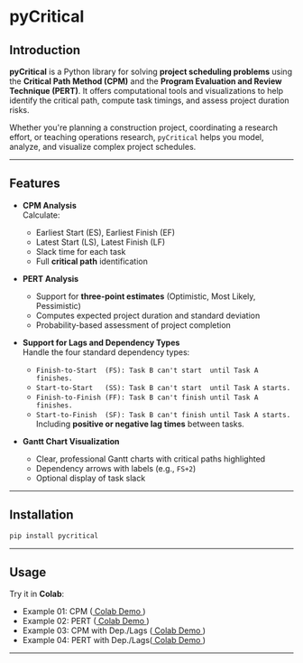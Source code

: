 # pyCritical

## Introduction

**pyCritical** is a Python library for solving **project scheduling problems** using the **Critical Path Method (CPM)** and the **Program Evaluation and Review Technique (PERT)**. It offers computational tools and visualizations to help identify the critical path, compute task timings, and assess project duration risks.

Whether you're planning a construction project, coordinating a research effort, or teaching operations research, `pyCritical` helps you model, analyze, and visualize complex project schedules.

---

## Features

- **CPM Analysis**  
  Calculate:
  - Earliest Start (ES), Earliest Finish (EF)
  - Latest Start (LS), Latest Finish (LF)
  - Slack time for each task
  - Full **critical path** identification

- **PERT Analysis**  
  - Support for **three-point estimates** (Optimistic, Most Likely, Pessimistic)
  - Computes expected project duration and standard deviation
  - Probability-based assessment of project completion

- **Support for Lags and Dependency Types**  
  Handle the four standard dependency types:
  - `Finish-to-Start  (FS): Task B can't start  until Task A finishes.`
  - `Start-to-Start   (SS): Task B can't start  until Task A starts.`
  - `Finish-to-Finish (FF): Task B can't finish until Task A finishes.`
  - `Start-to-Finish  (SF): Task B can't finish until Task A starts.`  
  Including **positive or negative lag times** between tasks.

- **Gantt Chart Visualization**  
  - Clear, professional Gantt charts with critical paths highlighted
  - Dependency arrows with labels (e.g., `FS+2`)
  - Optional display of task slack

---

## Installation

```bash
pip install pycritical
```

---

## Usage

Try it in **Colab**:

- Example 01: CPM  ([ Colab Demo ](https://colab.research.google.com/drive/1d9Hrldzh5qnSQlYUhjmsiHh6Tv6G3CF5?usp=sharing))
- Example 02: PERT ([ Colab Demo ](https://colab.research.google.com/drive/1RQt0MSD6j7GPT6_K3_8gqaSGPgflh6U5?usp=sharing))
- Example 03: CPM  with Dep./Lags ([ Colab Demo ](https://colab.research.google.com/drive/1Kh_E4U_KPWxrvdWsfcW9jRdxAF-lAvYR?usp=sharing))
- Example 04: PERT with Dep./Lags([ Colab Demo ](https://colab.research.google.com/drive/1Y-uuIZcAP7b_qJddV93K5Vp8Eaeh4uhp?usp=sharing))

---